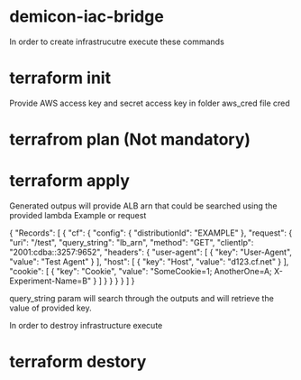 # demicon-iac-bridge

In order to create infrastrucutre execute these commands

# terraform init

Provide AWS access key and secret access key in folder aws_cred file cred

# terrafrom plan (Not mandatory)

# terraform apply

Generated outpus will provide ALB arn that could be searched using the provided lambda
Example or request

{
"Records": [
{
"cf": {
"config": {
"distributionId": "EXAMPLE"
},
"request": {
"uri": "/test",
"query_string": "lb_arn",
"method": "GET",
"clientIp": "2001:cdba::3257:9652",
"headers": {
"user-agent": [
{
"key": "User-Agent",
"value": "Test Agent"
}
],
"host": [
{
"key": "Host",
"value": "d123.cf.net"
}
],
"cookie": [
{
"key": "Cookie",
"value": "SomeCookie=1; AnotherOne=A; X-Experiment-Name=B"
}
]
}
}
}
}
]
}

query_string param will search through the outputs and will retrieve the value of provided key.

In order to destroy infrastructure execute

# terraform destory
